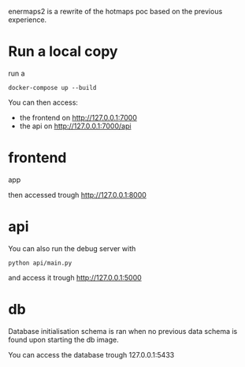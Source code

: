 enermaps2 is a rewrite of the hotmaps poc based on the previous experience.

# Run a local copy
run a 

```
docker-compose up --build
```
You can then access:

* the frontend on http://127.0.0.1:7000
* the api on http://127.0.0.1:7000/api

# frontend

app

then accessed trough http://127.0.0.1:8000

# api

You can also run the debug server with 

```
python api/main.py
```
and access it trough http://127.0.0.1:5000

# db

Database initialisation schema is ran when no previous data schema is found upon starting the db image.

You can access the database trough 127.0.0.1:5433
